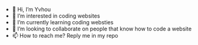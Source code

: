 - 👋 Hi, I’m Yvhou
- 👀 I’m interested in coding websites
- 🌱 I’m currently learning coding websties
- 💞️ I’m looking to collaborate on people that know how to code a website
- 📫 How to reach me? Reply me in my repo

<!---
SisavangYvhou/SisavangYvhou is a ✨ special ✨ repository because its `README.md` (this file) appears on your GitHub profile.
You can click the Preview link to take a look at your changes.
--->

